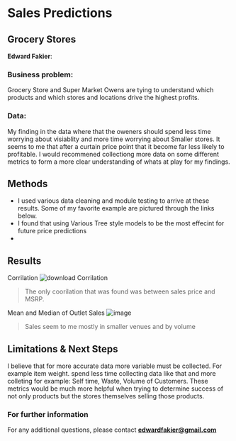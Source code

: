 # Sales Predictions
## Grocery Stores 

**Edward Fakier**: 

### Business problem:

Grocery Store and Super Market Owens are tying to understand which products and which stores and locations drive the highest profits.


### Data:
My finding in the data where that the oweners should spend less time worrying about visiablity and more time worrying about Smaller stores. It seems to me that after a curtain price point that it become far less likely to profitable. I would recommened collectiong more data on some different metrics to form a more clear understanding of whats at play for my findings. 


## Methods
- I used various data cleaning and module testing to arrive at these results. Some of my favorite example are pictured through the links below. 
- I found that using Various Tree style models to be the most effecint for future price predictions 
- 

## Results


Corrilation ![download](https://user-images.githubusercontent.com/65575004/167511151-c41ceff6-2ccc-43fb-bc89-59d1da6888c7.png)
Corrilation 

> The only coorilation that was found was between sales price and MSRP.

Mean and Median of Outlet Sales
![image](https://user-images.githubusercontent.com/65575004/167511417-342e7c5b-4ea7-4ecf-b8b6-a97ffcf9cc67.png)

> Sales seem to me mostly in smaller venues and by volume


## Limitations & Next Steps

I believe that for more accurate data more variable must be collected. For example item weight. spend less time collecting data like that and more colleting for example: Self time, Waste, Volume of Customers. These metrics would be much more helpful when trying to determine success of not only products but the stores themselves selling those products. 


### For further information


For any additional questions, please contact **edwardfakier@gmail.com**
